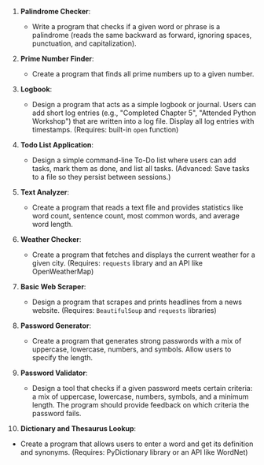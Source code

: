 1. **Palindrome Checker**:
   - Write a program that checks if a given word or phrase is a palindrome (reads the same backward as forward, ignoring spaces, punctuation, and capitalization).

2. **Prime Number Finder**:
   - Create a program that finds all prime numbers up to a given number.

3. **Logbook**:
   - Design a program that acts as a simple logbook or journal. Users can add short log entries (e.g., "Completed Chapter 5", "Attended Python Workshop") that are written into a log file. Display all log entries with timestamps. (Requires: built-in `open` function)

4. **Todo List Application**:
   - Design a simple command-line To-Do list where users can add tasks, mark them as done, and list all tasks. (Advanced: Save tasks to a file so they persist between sessions.)

5. **Text Analyzer**:
   - Create a program that reads a text file and provides statistics like word count, sentence count, most common words, and average word length.

6. **Weather Checker**:
   - Create a program that fetches and displays the current weather for a given city. (Requires: `requests` library and an API like OpenWeatherMap)

7. **Basic Web Scraper**:
   - Design a program that scrapes and prints headlines from a news website. (Requires: `BeautifulSoup` and `requests` libraries)

8. **Password Generator**:
   - Create a program that generates strong passwords with a mix of uppercase, lowercase, numbers, and symbols. Allow users to specify the length.

9. **Password Validator**:
   - Design a tool that checks if a given password meets certain criteria: a mix of uppercase, lowercase, numbers, symbols, and a minimum length. The program should provide feedback on which criteria the password fails.

10. **Dictionary and Thesaurus Lookup**:
   - Create a program that allows users to enter a word and get its definition and synonyms. (Requires: PyDictionary library or an API like WordNet)
